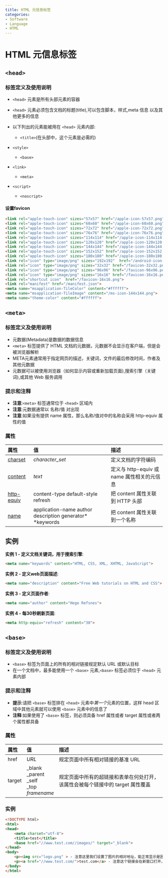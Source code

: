 ```yaml
---
title: HTML 元信息标签
categories:
- Software
- Language
- HTML
---
```

# HTML 元信息标签

## `<head>`

### 标签定义及使用说明

- `<head>` 元素是所有头部元素的容器

- `<head>` 元素必须包含文档的标题(title),可以包含脚本，样式,meta 信息 以及其他更多的信息

- 以下列出的元素能被用在 `<head>` 元素内部:

    - `<title>`(在头部中，这个元素是必需的)
- `<style>`
    - `<base>`
- `<link>`
    - `<meta>`
- `<script>`
    - `<noscript>`

#### 设置favicon

```html
<link rel="apple-touch-icon" sizes="57x57" href="/apple-icon-57x57.png">
<link rel="apple-touch-icon" sizes="60x60" href="/apple-icon-60x60.png">
<link rel="apple-touch-icon" sizes="72x72" href="/apple-icon-72x72.png">
<link rel="apple-touch-icon" sizes="76x76" href="/apple-icon-76x76.png">
<link rel="apple-touch-icon" sizes="114x114" href="/apple-icon-114x114.png">
<link rel="apple-touch-icon" sizes="120x120" href="/apple-icon-120x120.png">
<link rel="apple-touch-icon" sizes="144x144" href="/apple-icon-144x144.png">
<link rel="apple-touch-icon" sizes="152x152" href="/apple-icon-152x152.png">
<link rel="apple-touch-icon" sizes="180x180" href="/apple-icon-180x180.png">
<link rel="icon" type="image/png" sizes="192x192"  href="/android-icon-192x192.png">
<link rel="icon" type="image/png" sizes="32x32" href="/favicon-32x32.png">
<link rel="icon" type="image/png" sizes="96x96" href="/favicon-96x96.png">
<link rel="icon" type="image/png" sizes="16x16" href="/favicon-16x16.png">
<link rel="shortcut icon"  href="/favicon-16x16.png">
<link rel="manifest" href="/manifest.json">
<meta name="msapplication-TileColor" content="#ffffff">
<meta name="msapplication-TileImage" content="/ms-icon-144x144.png">
<meta name="theme-color" content="#ffffff">
```

## `<meta>`

### 标签定义及使用说明

- 元数据(Metadata)是数据的数据信息
- `<meta>` 标签提供了 HTML 文档的元数据，元数据不会显示在客户端，但是会被浏览器解析
- META元素通常用于指定网页的描述，关键词，文件的最后修改时间，作者及其他元数据
- 元数据可以被使用浏览器（如何显示内容或重新加载页面),搜索引擎（关键词),或其他 Web 服务调用

### 提示和注释

- **注意**:`<meta>` 标签通常位于 `<head>` 区域内
- **注意**:元数据通常以 名称/值 对出现
- **注意**:如果没有提供 name 属性，那么名称/值对中的名称会采用 http-equiv 属性的值

### 属性

| 属性                                                         | 值                                                       | 描述                                       |
| :----------------------------------------------------------- | :------------------------------------------------------- | :----------------------------------------- |
| [charset](https://www.runoob.com/tags/att-meta-charset.html) | *character_set*                                          | 定义文档的字符编码                         |
| [content](https://www.runoob.com/tags/att-meta-content.html) | *text*                                                   | 定义与 http-equiv 或 name 属性相关的元信息 |
| [http-equiv](https://www.runoob.com/tags/att-meta-http-equiv.html) | content-type default-style refresh                       | 把 content 属性关联到 HTTP 头部            |
| [name](https://www.runoob.com/tags/att-meta-name.html)       | application-name author description generator* *keywords | 把 content 属性关联到一个名称              |

## 实例

**实例 1 - 定义文档关键词，用于搜索引擎**:

```html
<meta name="keywords" content="HTML, CSS, XML, XHTML, JavaScript">
```

**实例 2 - 定义web页面描述**:

```html
<meta name="description" content="Free Web tutorials on HTML and CSS">
```

**实例 3 - 定义页面作者**:

```html
<meta name="author" content="Hege Refsnes">
```

**实例 4 - 每30秒刷新页面**:

```html
<meta http-equiv="refresh" content="30">
```

## `<base>`

### 标签定义及使用说明

- `<base>` 标签为页面上的所有的相对链接规定默认 URL 或默认目标
- 在一个文档中，最多能使用一个 `<base>` 元素,`<base>` 标签必须位于 `<head>` 元素内部

### 提示和注释

- **提示**:请把 `<base>` 标签排在 `<head>` 元素中*第一个*元素的位置，这样 head 区域中其他元素就可以使用 `<base>` 元素中的信息了
- **注释**:如果使用了 `<base>` 标签，则必须具备 href 属性或者 target 属性或者两个属性都具备

### 属性

| 属性   | 值                                                         | 描述                                                         |
| :----- | :--------------------------------------------------------- | :----------------------------------------------------------- |
| href   | *URL*                                                      | 规定页面中所有相对链接的基准 URL                             |
| target | \_blank<br>\_parent<br/>\_self <br/>\_top <br/>*framename* | 规定页面中所有的超链接和表单在何处打开，该属性会被每个链接中的 target 属性覆盖 |

### 实例

```html
<!DOCTYPE html>
<html>
<head>
    <meta charset="utf-8">
    <title>test</title>
    <base href="//www.test.com//images/" target="_blank">
</head>
<body>
    <p><img src="logo.png" > - 注意这里我们设置了图片的相对地址，能正常显示是因为我们在 head 部分设置了 base 标签，该标签指定了页面上所有链接的默认 URL,所以该图片的访问地址为 "http://www.test.com/images/logo.png"</p>
    <p><a href="//www.test.com/">test.com</a> - 注意这个链接会在新窗口打开，即便它没有 target="_blank" 属性，因为在 base 标签里我们已经设置了 target 属性的值为 "_blank",</p>
</body>
</html>
```

